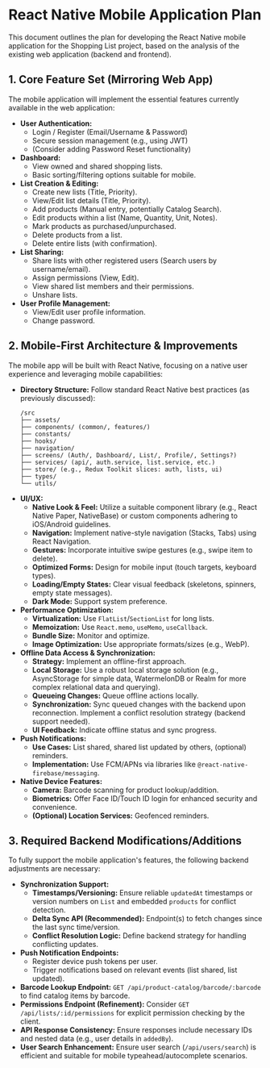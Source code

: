 # React Native Mobile Application Plan

This document outlines the plan for developing the React Native mobile application for the Shopping List project, based on the analysis of the existing web application (backend and frontend).

## 1. Core Feature Set (Mirroring Web App)

The mobile application will implement the essential features currently available in the web application:

*   **User Authentication:**
    *   Login / Register (Email/Username &amp; Password)
    *   Secure session management (e.g., using JWT)
    *   (Consider adding Password Reset functionality)
*   **Dashboard:**
    *   View owned and shared shopping lists.
    *   Basic sorting/filtering options suitable for mobile.
*   **List Creation &amp; Editing:**
    *   Create new lists (Title, Priority).
    *   View/Edit list details (Title, Priority).
    *   Add products (Manual entry, potentially Catalog Search).
    *   Edit products within a list (Name, Quantity, Unit, Notes).
    *   Mark products as purchased/unpurchased.
    *   Delete products from a list.
    *   Delete entire lists (with confirmation).
*   **List Sharing:**
    *   Share lists with other registered users (Search users by username/email).
    *   Assign permissions (View, Edit).
    *   View shared list members and their permissions.
    *   Unshare lists.
*   **User Profile Management:**
    *   View/Edit user profile information.
    *   Change password.

## 2. Mobile-First Architecture &amp; Improvements

The mobile app will be built with React Native, focusing on a native user experience and leveraging mobile capabilities:

*   **Directory Structure:** Follow standard React Native best practices (as previously discussed):
    ```
    /src
    ├── assets/
    ├── components/ (common/, features/)
    ├── constants/
    ├── hooks/
    ├── navigation/
    ├── screens/ (Auth/, Dashboard/, List/, Profile/, Settings?)
    ├── services/ (api/, auth.service, list.service, etc.)
    ├── store/ (e.g., Redux Toolkit slices: auth, lists, ui)
    ├── types/
    └── utils/
    ```
*   **UI/UX:**
    *   **Native Look &amp; Feel:** Utilize a suitable component library (e.g., React Native Paper, NativeBase) or custom components adhering to iOS/Android guidelines.
    *   **Navigation:** Implement native-style navigation (Stacks, Tabs) using React Navigation.
    *   **Gestures:** Incorporate intuitive swipe gestures (e.g., swipe item to delete).
    *   **Optimized Forms:** Design for mobile input (touch targets, keyboard types).
    *   **Loading/Empty States:** Clear visual feedback (skeletons, spinners, empty state messages).
    *   **Dark Mode:** Support system preference.
*   **Performance Optimization:**
    *   **Virtualization:** Use `FlatList`/`SectionList` for long lists.
    *   **Memoization:** Use `React.memo`, `useMemo`, `useCallback`.
    *   **Bundle Size:** Monitor and optimize.
    *   **Image Optimization:** Use appropriate formats/sizes (e.g., WebP).
*   **Offline Data Access &amp; Synchronization:**
    *   **Strategy:** Implement an offline-first approach.
    *   **Local Storage:** Use a robust local storage solution (e.g., AsyncStorage for simple data, WatermelonDB or Realm for more complex relational data and querying).
    *   **Queueing Changes:** Queue offline actions locally.
    *   **Synchronization:** Sync queued changes with the backend upon reconnection. Implement a conflict resolution strategy (backend support needed).
    *   **UI Feedback:** Indicate offline status and sync progress.
*   **Push Notifications:**
    *   **Use Cases:** List shared, shared list updated by others, (optional) reminders.
    *   **Implementation:** Use FCM/APNs via libraries like `@react-native-firebase/messaging`.
*   **Native Device Features:**
    *   **Camera:** Barcode scanning for product lookup/addition.
    *   **Biometrics:** Offer Face ID/Touch ID login for enhanced security and convenience.
    *   **(Optional) Location Services:** Geofenced reminders.

## 3. Required Backend Modifications/Additions

To fully support the mobile application's features, the following backend adjustments are necessary:

*   **Synchronization Support:**
    *   **Timestamps/Versioning:** Ensure reliable `updatedAt` timestamps or version numbers on `List` and embedded `products` for conflict detection.
    *   **Delta Sync API (Recommended):** Endpoint(s) to fetch changes since the last sync time/version.
    *   **Conflict Resolution Logic:** Define backend strategy for handling conflicting updates.
*   **Push Notification Endpoints:**
    *   Register device push tokens per user.
    *   Trigger notifications based on relevant events (list shared, list updated).
*   **Barcode Lookup Endpoint:** `GET /api/product-catalog/barcode/:barcode` to find catalog items by barcode.
*   **Permissions Endpoint (Refinement):** Consider `GET /api/lists/:id/permissions` for explicit permission checking by the client.
*   **API Response Consistency:** Ensure responses include necessary IDs and nested data (e.g., user details in `addedBy`).
*   **User Search Enhancement:** Ensure user search (`/api/users/search`) is efficient and suitable for mobile typeahead/autocomplete scenarios.